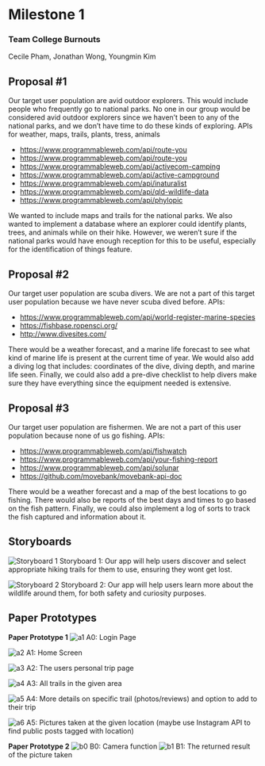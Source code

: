 # Milestone 1

### Team College Burnouts

Cecile Pham, Jonathan Wong, Youngmin Kim



## Proposal #1

Our target user population are avid outdoor explorers. This would include people who frequently go to national parks. No one in our group would be considered avid outdoor explorers since we haven’t been to any of the national parks, and we don’t have time to do these kinds of exploring. 
APIs for weather, maps, trails, plants, tress, animals
  - https://www.programmableweb.com/api/route-you
  - https://www.programmableweb.com/api/route-you
  - https://www.programmableweb.com/api/activecom-camping
  - https://www.programmableweb.com/api/active-campground
  - https://www.programmableweb.com/api/inaturalist
  - https://www.programmableweb.com/api/qld-wildlife-data
  - https://www.programmableweb.com/api/phylopic

We wanted to include maps and trails for the national parks. We also wanted to implement a database where an explorer could identify plants, trees, and animals while on their hike. However, we weren’t sure if the national parks would have enough reception for this to be useful, especially for the identification of things feature. 


## Proposal #2

Our target user population are scuba divers. We are not a part of this target user population because we have never scuba dived before. 
APIs:
  - https://www.programmableweb.com/api/world-register-marine-species
  - https://fishbase.ropensci.org/
  - http://www.divesites.com/

There would be a weather forecast, and a marine life forecast to see what kind of marine life is present at the current time of year. We would also add a diving log that includes: coordinates of the dive, diving depth, and marine life seen. Finally, we could also add a pre-dive checklist to help divers make sure they have everything since the equipment needed is extensive. 

## Proposal #3

Our target user population are fishermen. We are not a part of this user population because none of us go fishing. 
APIs: 
  - https://www.programmableweb.com/api/fishwatch
  - https://www.programmableweb.com/api/your-fishing-report
  - https://www.programmableweb.com/api/solunar
  - https://github.com/movebank/movebank-api-doc

There would be a weather forecast and a map of the best locations to go fishing. There would also be reports of the best days and times to go based on the fish pattern. Finally, we could also implement a log of sorts to track the fish captured and information about it. 

## Storyboards 
![Storyboard 1](https://github.com/cecile8720/cogs121/blob/master/Milestone%201%20Photos/Storyboard%201.jpg)
Storyboard 1: Our app will help users discover and select appropriate hiking trails for them to use, ensuring they wont get lost.

![Storyboard 2](https://github.com/cecile8720/cogs121/blob/master/Milestone%201%20Photos/Storyboard%202.jpg)
Storyboard 2: Our app will help users learn more about the wildlife around them, for both safety and curiosity purposes.

## Paper Prototypes
**Paper Prototype 1**
![a1](https://github.com/cecile8720/cogs121/blob/master/Milestone%201%20Photos/a0.jpg)
A0: Login Page

![a2](https://github.com/cecile8720/cogs121/blob/master/Milestone%201%20Photos/a1.jpg)
A1: Home Screen

![a3](https://github.com/cecile8720/cogs121/blob/master/Milestone%201%20Photos/a2.jpg)
A2: The users personal trip page

![a4](https://github.com/cecile8720/cogs121/blob/master/Milestone%201%20Photos/a3.jpg)
A3: All trails in the given area

![a5](https://github.com/cecile8720/cogs121/blob/master/Milestone%201%20Photos/a4.jpg)
A4: More details on specific trail (photos/reviews) and option to add to their trip

![a6](https://github.com/cecile8720/cogs121/blob/master/Milestone%201%20Photos/a5.jpg)
A5: Pictures taken at the given location (maybe use Instagram API to find public posts tagged with location)

**Paper Prototype 2**
![b0](https://github.com/cecile8720/cogs121/blob/master/Milestone%201%20Photos/b0.jpg)
B0: Camera function
![b1](https://github.com/cecile8720/cogs121/blob/master/Milestone%201%20Photos/b1.jpg)
B1: The returned result of the picture taken
